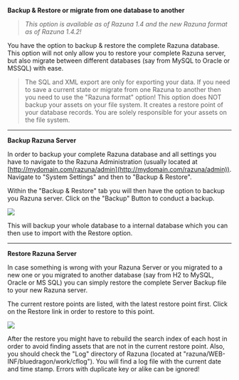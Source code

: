 **Backup & Restore or migrate from one database to another**

> *This option is available as of Razuna 1.4 and the new Razuna format as of Razuna 1.4.2!*

You have the option to backup & restore the complete Razuna database. This option will not only allow you to restore your complete Razuna server, but also migrate between different databases (say from MySQL to Oracle or MSSQL) with ease.

> The SQL and XML export are only for exporting your data. If you need to save a current state or migrate from one Razuna to another then you need to use the "Razuna format" option! This option does NOT backup your assets on your file system. It creates a restore point of your database records. You are solely responsible for your assets on the file system.

___

**Backup Razuna Server**

In order to backup your complete Razuna database and all settings you have to navigate to the Razuna Administration (usually located at [http://mydomain.com/razuna/admin](http://mydomain.com/razuna/admin)). Navigate to "System Settings" and then to "Backup & Restore".

Within the "Backup & Restore" tab you will then have the option to backup you Razuna server. Click on the "Backup" Button to conduct a backup. 

![](/admin/img/Backup.jpg)

This will backup your whole database to a internal database which you can then use to import with the Restore option.

___

**Restore Razuna Server**

In case something is wrong with your Razuna Server or you migrated to a new one or you migrated to another database (say from H2 to MySQL, Oracle or MS SQL) you can simply restore the complete Server Backup file to your new Razuna server.

The current restore points are listed, with the latest restore point first. Click on the Restore link in order to restore to this point.

![](/admin/img/Restore.jpg)

After the restore you might have to rebuild the search index of each host in order to avoid finding assets that are not in the current restore point. Also, you should check the "Log" directory of Razuna (located at "razuna/WEB-INF/bluedragon/work/cflog"). You will find a log file with the current date and time stamp. Errors with duplicate key or alike can be ignored!



